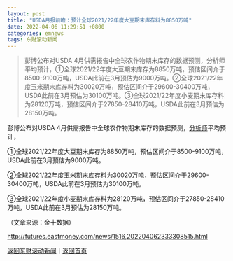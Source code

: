 ```yaml
---
layout: post
title: "USDA月报前瞻：预计全球2021/22年度大豆期末库存料为8850万吨"
date: 2022-04-06 11:29:51 +0800
categories: emnews
tags: 东财滚动新闻
---
```

> 彭博公布对USDA 4月供需报告中全球农作物期末库存的数据预测，分析师平均预计，①全球2021/22年度大豆期末库存为8850万吨，预估区间介于8500-9100万吨，USDA此前在3月预估为9000万吨。②全球2021/22年度玉米期末库存料为30020万吨，预估区间介于29600-30400万吨，USDA此前在3月预估为30100万吨。③全球2021/22年度小麦期末库存料为28120万吨，预估区间介于27850-28410万吨，USDA此前在3月预估为28150万吨。

<p>彭博公布对USDA 4月供需报告中全球农作物期末库存的数据预测，<span id="Info.3224"><a href="http://data.eastmoney.com/invest/invest/default.html" class="infokey">分析师</a></span>平均预计，</p><p>①全球2021/22年度大豆期末库存为8850万吨，预估区间介于8500-9100万吨，USDA此前在3月预估为9000万吨。</p><p>②全球2021/22年度玉米期末库存料为30020万吨，预估区间介于29600-30400万吨，USDA此前在3月预估为30100万吨。</p><p>③全球2021/22年度小麦期末库存料为28120万吨，预估区间介于27850-28410万吨，USDA此前在3月预估为28150万吨。</p><p class="em_media">（文章来源：金十数据）</p>

<http://futures.eastmoney.com/news/1516,202204062333308515.html>

[返回东财滚动新闻](//finews.withounder.com/emnews/)｜[返回首页](//finews.withounder.com/)